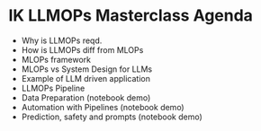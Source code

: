 # IK LLMOPs Masterclass Agenda

- Why is LLMOPs reqd. 
- How is LLMOPs diff from MLOPs
- MLOPs framework
- MLOPs vs System Design for LLMs
- Example of LLM driven application
- LLMOPs Pipeline
- Data Preparation (notebook demo)
- Automation with Pipelines (notebook demo)
- Prediction, safety and prompts (notebook demo)



